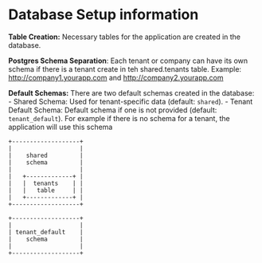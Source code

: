 # Database Setup information

   **Table Creation:** Necessary tables for the application are created in the database.

   **Postgres Schema Separation**:
   Each tenant or company can have its own schema if there is a tenant create in teh shared.tenants table.
   Example: <http://company1.yourapp.com> and <http://company2.yourapp.com>  

**Default Schemas:**
    There are two default schemas created in the database:
    - Shared Schema: Used for tenant-specific data (default: `shared`).
    - Tenant Default Schema: Default schema if one is not provided (default: `tenant_default`). For example if there is no schema for a tenant, the application will use this schema

    +-------------------+
    |                   |
    |    shared         |
    |    schema         |
    |                   |
    |   +-------------+ |
    |   |  tenants    | |
    |   |   table     | |
    |   +-------------+ |
    +-------------------+

    +-------------------+
    |                   |
    | tenant_default    |
    |    schema         |
    |                   |
    +-------------------+
